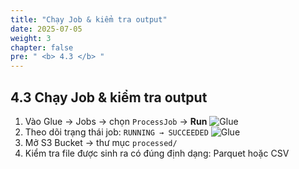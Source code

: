 ```yaml
---
title: "Chạy Job & kiểm tra output"
date: 2025-07-05
weight: 3
chapter: false
pre: " <b> 4.3 </b> "
---
```


## 4.3 Chạy Job & kiểm tra output

1. Vào Glue → Jobs → chọn `ProcessJob` → **Run**
![Glue](../../images/04/043/1.png?featherlight=false&width=90pc)
2. Theo dõi trạng thái job: `RUNNING → SUCCEEDED`
![Glue](../../images/04/043/2.png?featherlight=false&width=90pc)
3. Mở S3 Bucket → thư mục `processed/`
4. Kiểm tra file được sinh ra có đúng định dạng: Parquet hoặc CSV
